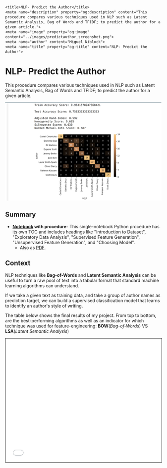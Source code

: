     <title>NLP- Predict the Author</title>
    <meta name="description" property="og:description" content="This procedure compares various techniques used in NLP such as Latent Semantic Analysis, Bag of Words and TFIDF; to predict the author for a given article.">
    <meta name="image" property="og:image" content="../images/predictauthor_screenshot.png">
    <meta name="author" content="Miguel Niblock">
    <meta name="title" property="og:title" content="NLP- Predict the Author">

# NLP- Predict the Author

This procedure compares various techniques used in NLP such as Latent Semantic Analysis, Bag of Words and TFIDF; to predict the author for a given article.

<span class="image main"><img src="../images/predictauthor_screenshot.png" alt="banner" /></span>

## Summary

- **[Notebook](https://miguelniblock.github.io/Natural-Language-Processing_Predict-the-Author/docs/index.html) with procedure-** This single-notebook Python procedure has its own TOC and includes headings like "Introduction to Dataset", "Exploratory Data Analysis", "Supervised Feature Generation", "Unsupervised Feature Generation", and "Choosing  Model".
    - Also as [PDF](https://miguelniblock.github.io/Natural-Language-Processing_Predict-the-Author/Deliverables/NLP-Predict_the_Author.pdf).

## Context

NLP techniques like **Bag-of-Words** and **Latent Semantic Analysis** can be useful to turn a raw pool of text into a tabular format that standard machine learning algorithms can understand. 

If we take a given text as training data, and take a group of author names as prediction target, we can build a supervised classification model that learns to identify an author's style of writing. 

The table below shows the final results of my project. From top to bottom, are the best-performing algorithms as well as an indicator for which technique was used for feature-engineering: **BOW**(*Bag-of-Words*) VS **LSA**(*Latent Semantic Analysis*)	

<iframe class="jupyter" src="NLP-Predict_the_Author.html" width="100%" height="400" style="border:1px solid black;">
            </iframe>